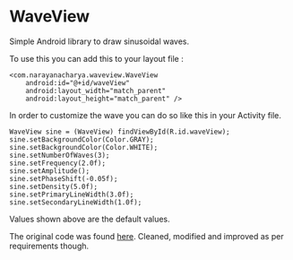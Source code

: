 # WaveView
Simple Android library to draw sinusoidal waves.

To use this you can add this to your layout file :

```
<com.narayanacharya.waveview.WaveView
    android:id="@+id/waveView"
    android:layout_width="match_parent"
    android:layout_height="match_parent" />
```

In order to customize the wave you can do so like this in your Activity file.

```
WaveView sine = (WaveView) findViewById(R.id.waveView);
sine.setBackgroundColor(Color.GRAY);
sine.setBackgroundColor(Color.WHITE);
sine.setNumberOfWaves(3);
sine.setFrequency(2.0f);
sine.setAmplitude();
sine.setPhaseShift(-0.05f);
sine.setDensity(5.0f);
sine.setPrimaryLineWidth(3.0f);
sine.setSecondaryLineWidth(1.0f);
```
Values shown above are the default values.

The original code was found [here](http://stackoverflow.com/a/33211722/5512274). Cleaned, modified and improved as per requirements though. 
